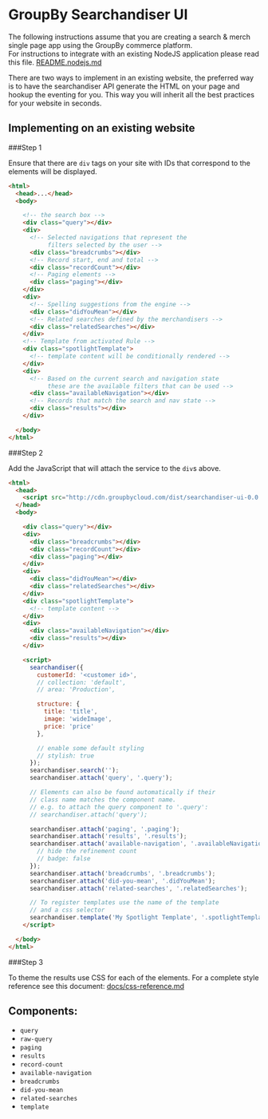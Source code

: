 GroupBy Searchandiser UI
========


The following instructions assume that you are creating a search & merch single page app using the
GroupBy commerce platform.  
For instructions to integrate with an existing NodeJS application please read this file.
[README.nodejs.md](README.nodejs.md)

There are two ways to implement in an existing website, the preferred way is to have the searchandiser
API generate the HTML on your page and hookup the eventing for you.  This way you will inherit
all the best practices for your website in seconds.

Implementing on an existing website
---

###Step 1

Ensure that there are `div` tags on your site with IDs that correspond to the elements will be
displayed.

```html
<html>
  <head>...</head>
  <body>

    <!-- the search box -->
    <div class="query"></div>
    <div>
      <!-- Selected navigations that represent the
           filters selected by the user -->
      <div class="breadcrumbs"></div>
      <!-- Record start, end and total -->
      <div class="recordCount"></div>
      <!-- Paging elements -->
      <div class="paging"></div>
    </div>
    <div>
      <!-- Spelling suggestions from the engine -->
      <div class="didYouMean"></div>
      <!-- Related searches defined by the merchandisers -->
      <div class="relatedSearches"></div>
    </div>
    <!-- Template from activated Rule -->
    <div class="spotlightTemplate">
      <!-- template content will be conditionally rendered -->
    </div>
    <div>
      <!-- Based on the current search and navigation state
           these are the available filters that can be used -->
      <div class="availableNavigation"></div>
      <!-- Records that match the search and nav state -->
      <div class="results"></div>
    </div>

  </body>
</html>
```

###Step 2

Add the JavaScript that will attach the service to the `div`s above.

```html
<html>
  <head>
    <script src="http://cdn.groupbycloud.com/dist/searchandiser-ui-0.0.3.js"></script>
  </head>
  <body>

    <div class="query"></div>
    <div>
      <div class="breadcrumbs"></div>
      <div class="recordCount"></div>
      <div class="paging"></div>
    </div>
    <div>
      <div class="didYouMean"></div>
      <div class="relatedSearches"></div>
    </div>
    <div class="spotlightTemplate">
      <!-- template content -->
    </div>
    <div>
      <div class="availableNavigation"></div>
      <div class="results"></div>
    </div>

    <script>
      searchandiser({
        customerId: '<customer id>',
        // collection: 'default',
        // area: 'Production',

        structure: {
          title: 'title',
          image: 'wideImage',
          price: 'price'
        },

        // enable some default styling
        // stylish: true
      });
      searchandiser.search('');
      searchandiser.attach('query', '.query');

      // Elements can also be found automatically if their
      // class name matches the component name.
      // e.g. to attach the query component to '.query':
      // searchandiser.attach('query');

      searchandiser.attach('paging', '.paging');
      searchandiser.attach('results', '.results');
      searchandiser.attach('available-navigation', '.availableNavigation', {
        // hide the refinement count
        // badge: false
      });
      searchandiser.attach('breadcrumbs', '.breadcrumbs');
      searchandiser.attach('did-you-mean', '.didYouMean');
      searchandiser.attach('related-searches', '.relatedSearches');

      // To register templates use the name of the template
      // and a css selector
      searchandiser.template('My Spotlight Template', '.spotlightTemplate');
    </script>

  </body>
</html>
```

###Step 3

To theme the results use CSS for each of the elements.  For a complete style reference see this
document: [docs/css-reference.md](docs/css-reference.md)

## Components:

 - `query`
 - `raw-query`
 - `paging`
 - `results`
 - `record-count`
 - `available-navigation`
 - `breadcrumbs`
 - `did-you-mean`
 - `related-searches`
 - `template`
